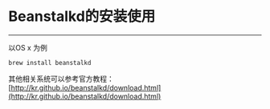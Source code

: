 # Beanstalkd的安装使用

---

以OS x 为例

```
brew install beanstalkd
```

其他相关系统可以参考官方教程：[http://kr.github.io/beanstalkd/download.html](http://kr.github.io/beanstalkd/download.html)





